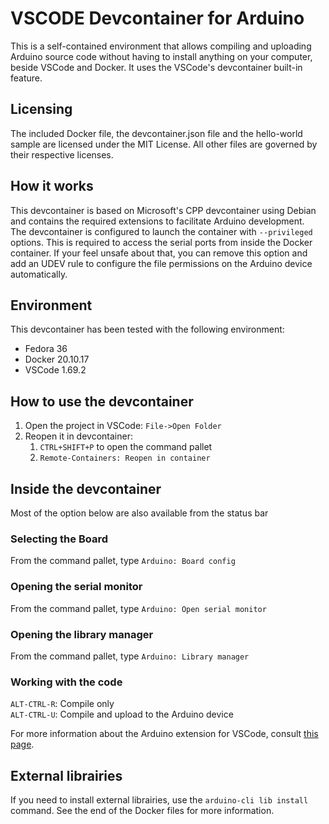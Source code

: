 # VSCODE Devcontainer for Arduino

This is a self-contained environment that allows compiling and uploading
Arduino source code without having to install anything on your computer, beside VSCode and Docker. It uses the VSCode's devcontainer built-in feature.

## Licensing

The included Docker file, the devcontainer.json file and the hello-world sample are licensed under the MIT License. All other files are governed by their respective licenses.

## How it works

This devcontainer is based on Microsoft's CPP devcontainer using Debian and contains the required extensions to facilitate Arduino development.  
The devcontainer is configured to launch the container with `--privileged` options. This is required to access the serial ports from inside the Docker container. If your feel unsafe about that, you can remove this option and add an UDEV rule to configure the file permissions on the Arduino device automatically.

## Environment

This devcontainer has been tested with the following environment:

- Fedora 36
- Docker 20.10.17
- VSCode 1.69.2

## How to use the devcontainer

1) Open the project in VSCode: `File->Open Folder`
2) Reopen it in devcontainer:
   1) `CTRL+SHIFT+P` to open the command pallet
   2) `Remote-Containers: Reopen in container`

## Inside the devcontainer

Most of the option below are also available from the status bar

### Selecting the Board

From the command pallet, type `Arduino: Board config`

### Opening the serial monitor

From the command pallet, type `Arduino: Open serial monitor`

### Opening the library manager

From the command pallet, type `Arduino: Library manager`

### Working with the code

`ALT-CTRL-R`: Compile only  
`ALT-CTRL-U`: Compile and upload to the Arduino device

For more information about the Arduino extension for VSCode, consult [this page](https://marketplace.visualstudio.com/items?itemName=vsciot-vscode.vscode-arduino).

## External librairies

If you need to install external librairies, use the `arduino-cli lib install` command. See the end of the Docker files for more information.

